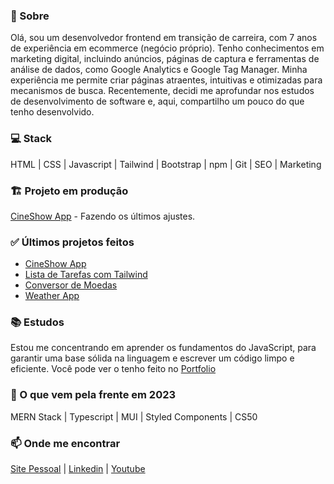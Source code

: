 ### 👋 Sobre 

Olá, sou um desenvolvedor frontend em transição de carreira, com 7 anos de experiência em ecommerce (negócio próprio). Tenho conhecimentos em marketing digital, incluindo anúncios, páginas de captura e ferramentas de análise de dados, como Google Analytics e Google Tag Manager. Minha experiência me permite criar páginas atraentes, intuitivas e otimizadas para mecanismos de busca. Recentemente, decidi me aprofundar nos estudos de desenvolvimento de software e, aqui, compartilho um pouco do que tenho desenvolvido.

### 💻 Stack
HTML | CSS | Javascript | Tailwind | Bootstrap | npm | Git | SEO | Marketing

### 🏗️ Projeto em produção
[CineShow App](https://github.com/aecio-neto/Portfolio/tree/main/4%20-%20advanced/03%20-%20cineShow%20app) - Fazendo os últimos ajustes.

### ✅ Últimos projetos feitos

- [CineShow App](https://github.com/aecio-neto/Portfolio/tree/main/4%20-%20advanced/03%20-%20cineShow%20app)
- [Lista de Tarefas com Tailwind](https://github.com/aecio-neto/Portfolio/tree/main/3%20-%20intermediate/03%20-%20To-do%20List%202.0)
- [Conversor de Moedas](https://github.com/aecio-neto/Portfolio/tree/main/4%20-%20advanced/02%20-%20Conversor%20de%20moedas)
- [Weather App](https://github.com/aecio-neto/Portfolio/tree/main/4%20-%20advanced/01%20-%20weather-app)

### 📚 Estudos

Estou me concentrando em aprender os fundamentos do JavaScript, para garantir uma base sólida na linguagem e escrever um código limpo e eficiente. Você pode ver o tenho feito no [Portfolio](https://github.com/aecio-neto/Portfolio)

### 🚀 O que vem pela frente em 2023
MERN Stack | Typescript | MUI | Styled Components | CS50

### 📫 Onde me encontrar 

[Site Pessoal](https://aecioneto.com.br/) |
[Linkedin](https://linkedin.com/in/aecio-neto) |
[Youtube](https://www.youtube.com/channel/UCwZvlGDcLmzXmsSOtM3lT3g)
